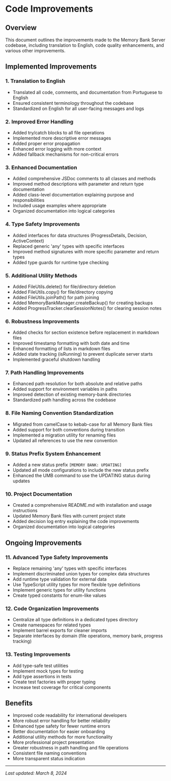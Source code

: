 # Code Improvements

## Overview

This document outlines the improvements made to the Memory Bank Server codebase, including translation to English, code quality enhancements, and various other improvements.

## Implemented Improvements

### 1. Translation to English

- Translated all code, comments, and documentation from Portuguese to English
- Ensured consistent terminology throughout the codebase
- Standardized on English for all user-facing messages and logs

### 2. Improved Error Handling

- Added try/catch blocks to all file operations
- Implemented more descriptive error messages
- Added proper error propagation
- Enhanced error logging with more context
- Added fallback mechanisms for non-critical errors

### 3. Enhanced Documentation

- Added comprehensive JSDoc comments to all classes and methods
- Improved method descriptions with parameter and return type documentation
- Added class-level documentation explaining purpose and responsibilities
- Included usage examples where appropriate
- Organized documentation into logical categories

### 4. Type Safety Improvements

- Added interfaces for data structures (ProgressDetails, Decision, ActiveContext)
- Replaced generic 'any' types with specific interfaces
- Improved method signatures with more specific parameter and return types
- Added type guards for runtime type checking

### 5. Additional Utility Methods

- Added FileUtils.delete() for file/directory deletion
- Added FileUtils.copy() for file/directory copying
- Added FileUtils.joinPath() for path joining
- Added MemoryBankManager.createBackup() for creating backups
- Added ProgressTracker.clearSessionNotes() for clearing session notes

### 6. Robustness Improvements

- Added checks for section existence before replacement in markdown files
- Improved timestamp formatting with both date and time
- Enhanced formatting of lists in markdown files
- Added state tracking (isRunning) to prevent duplicate server starts
- Implemented graceful shutdown handling

### 7. Path Handling Improvements

- Enhanced path resolution for both absolute and relative paths
- Added support for environment variables in paths
- Improved detection of existing memory-bank directories
- Standardized path handling across the codebase

### 8. File Naming Convention Standardization

- Migrated from camelCase to kebab-case for all Memory Bank files
- Added support for both conventions during transition
- Implemented a migration utility for renaming files
- Updated all references to use the new convention

### 9. Status Prefix System Enhancement

- Added a new status prefix `[MEMORY BANK: UPDATING]`
- Updated all mode configurations to include the new status prefix
- Enhanced the UMB command to use the UPDATING status during updates

### 10. Project Documentation

- Created a comprehensive README.md with installation and usage instructions
- Updated Memory Bank files with current project state
- Added decision log entry explaining the code improvements
- Organized documentation into logical categories

## Ongoing Improvements

### 11. Advanced Type Safety Improvements

- Replace remaining 'any' types with specific interfaces
- Implement discriminated union types for complex data structures
- Add runtime type validation for external data
- Use TypeScript utility types for more flexible type definitions
- Implement generic types for utility functions
- Create typed constants for enum-like values

### 12. Code Organization Improvements

- Centralize all type definitions in a dedicated types directory
- Create namespaces for related types
- Implement barrel exports for cleaner imports
- Separate interfaces by domain (file operations, memory bank, progress tracking)

### 13. Testing Improvements

- Add type-safe test utilities
- Implement mock types for testing
- Add type assertions in tests
- Create test factories with proper typing
- Increase test coverage for critical components

## Benefits

- Improved code readability for international developers
- More robust error handling for better reliability
- Enhanced type safety for fewer runtime errors
- Better documentation for easier onboarding
- Additional utility methods for more functionality
- More professional project presentation
- Greater robustness in path handling and file operations
- Consistent file naming conventions
- More transparent status indication

---

_Last updated: March 8, 2024_
